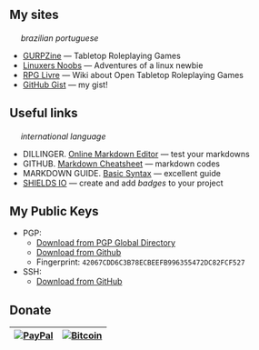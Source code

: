 ## My sites
<img src="https://hatscripts.github.io/circle-flags/flags/br.svg" width="16"> *brazilian portuguese*
* [GURPZine](https://www.gurpzine.com.br) — Tabletop Roleplaying Games
* [Linuxers Noobs](http://linuxernoob.blogspot.com) — Adventures of a linux newbie
* [RPG Livre](https://www.gurpzine.com.br/wiki) — Wiki about Open Tabletop Roleplaying Games
* [GitHub Gist](https://gist.github.com/nerun) — my gist!
<!--
![alt text](https://stc.pagseguro.uol.com.br/public/img/botoes/doacoes/120x53-doar.gif "Pague com PagSeguro - é rápido, grátis e seguro!")
-->
## Useful links
<img src="https://hatscripts.github.io/circle-flags/flags/us.svg" width="16"> *international language*
* DILLINGER. [Online Markdown Editor](https://dillinger.io) — test your markdowns
* GITHUB. [Markdown Cheatsheet](https://github.com/adam-p/markdown-here/wiki/Markdown-Cheatsheet) — markdown codes
* MARKDOWN GUIDE. [Basic Syntax](https://www.markdownguide.org/basic-syntax) — excellent guide
* [SHIELDS IO](https://shields.io/) — create and add *badges* to your project

## My Public Keys
* PGP:
  * [Download from PGP Global Directory](https://keyserver.pgp.com/vkd/DownloadKey.event?keyid=0x355472DC82FCF527)
  * [Download from Github](https://github.com/nerun/nerun/blob/main/key0x355472DC82FCF527.asc)
  * Fingerprint: `42067CDD6C3B78ECBEEFB996355472DC82FCF527`
* SSH:
  * [Download from GitHub](https://github.com/nerun/nerun/blob/main/id_ed25519.pub)

## Donate
| [![PayPal](https://www.paypalobjects.com/en_US/i/btn/btn_donateCC_LG.gif)](https://www.paypal.com/donate/?hosted_button_id=T95ZWHGTG2GT2) | [![Bitcoin](https://i.stack.imgur.com/MnQ6V.png)](https://www.blockchain.com/explorer/addresses/btc/bc1q8uk7cxujtxfguxcqw9l7889zwee86q582ysgcf) |
|:-------------:|:-------------:|

<!--
**nerun/nerun** is a ✨ _special_ ✨ repository because its `README.md` (this file) appears on your GitHub profile.

Here are some ideas to get you started:

- 🔭 I’m currently working on ...
- 🌱 I’m currently learning ...
- 👯 I’m looking to collaborate on ...
- 🤔 I’m looking for help with ...
- 💬 Ask me about ...
- 📫 How to reach me: ...
- 😄 Pronouns: ...
- ⚡ Fun fact: ...
-->
